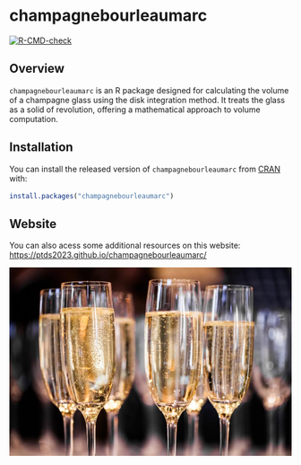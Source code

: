 # champagnebourleaumarc

<!-- badges: start -->
[![R-CMD-check](https://github.com/ptds2023/champagnebourleaumarc/workflows/R-CMD-check/badge.svg)](https://github.com/ptds2023/champagnebourleau/actions)
<!-- badges: end -->

## Overview
`champagnebourleaumarc` is an R package designed for calculating the volume of a champagne glass using the disk integration method. It treats the glass as a solid of revolution, offering a mathematical approach to volume computation.

## Installation
You can install the released version of `champagnebourleaumarc` from [CRAN](https://CRAN.R-project.org) with:

```r
install.packages("champagnebourleaumarc")
```

## Website 

You can also acess some additional resources on this website: https://ptds2023.github.io/champagnebourleaumarc/


![Champagne Glass](inst/extdata/champagne.jpeg)
